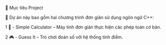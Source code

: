 🎯 Mục tiêu Project

📝 Dự án này bao gồm hai chương trình đơn giản sử dụng ngôn ngữ C++:

 1 🔢 - Simple Calculator – Máy tính đơn giản thực hiện các phép toán cơ bản.

 2 🎮 - Guess It – Trò chơi đoán số với hệ thống tính điểm.

